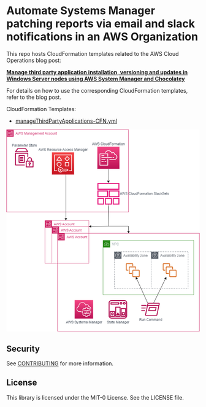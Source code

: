 # Automate Systems Manager patching reports via email and slack notifications in an AWS Organization

This repo hosts CloudFormation templates related to the AWS Cloud Operations blog post:

[**Manage third party application installation, versioning and updates in Windows Server nodes using AWS System Manager and Chocolatey**](https://aws.amazon.com/blogs/mt/manage-third-party-application-installation-versioning-and-updates-in-windows-server-nodes-using-aws-system-manager-and-chocolatey/)

For details on how to use the corresponding CloudFormation templates, refer to the blog post.

CloudFormation Templates:

* [manageThirdPartyApplications-CFN.yml](/Templates/CloudFormation/manageThirdPartyApplications-CFN.yml)

![Architecture diagram for Patch reporting](Images/centralized-management-of-third-party-applications.png)

## Security

See [CONTRIBUTING](CONTRIBUTING.md#security-issue-notifications) for more information.

## License

This library is licensed under the MIT-0 License. See the LICENSE file.
